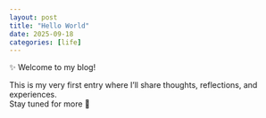 ```yaml
---
layout: post
title: "Hello World"
date: 2025-09-18
categories: [life]
---
```


✨ Welcome to my blog!  

This is my very first entry where I’ll share thoughts, reflections, and experiences.  
Stay tuned for more 🌱
